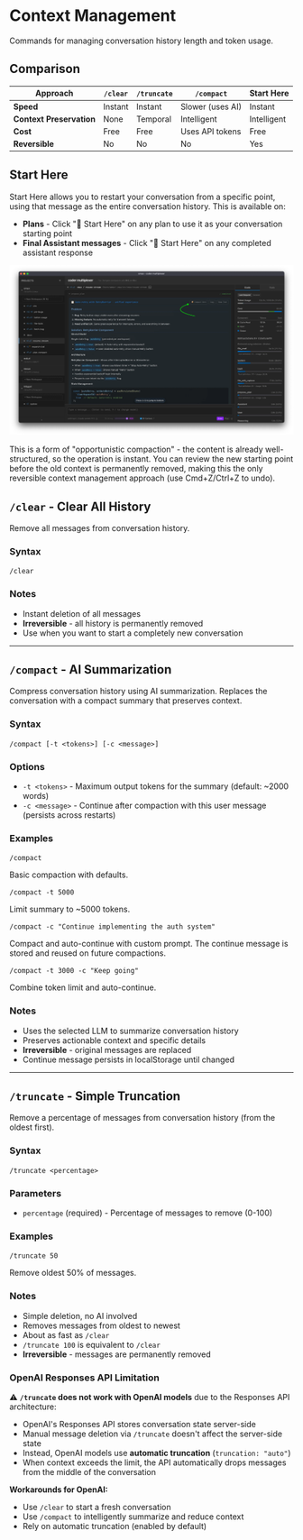 # Context Management

Commands for managing conversation history length and token usage.

## Comparison

| Approach                 | `/clear` | `/truncate` | `/compact`       | Start Here  |
| ------------------------ | -------- | ----------- | ---------------- | ----------- |
| **Speed**                | Instant  | Instant     | Slower (uses AI) | Instant     |
| **Context Preservation** | None     | Temporal    | Intelligent      | Intelligent |
| **Cost**                 | Free     | Free        | Uses API tokens  | Free        |
| **Reversible**           | No       | No          | No               | Yes         |

## Start Here

Start Here allows you to restart your conversation from a specific point, using that message as the entire conversation history. This is available on:

- **Plans** - Click "🎯 Start Here" on any plan to use it as your conversation starting point
- **Final Assistant messages** - Click "🎯 Start Here" on any completed assistant response

![Start Here](./img/plan-compact.webp)

This is a form of "opportunistic compaction" - the content is already well-structured, so the operation is instant. You can review the new starting point before the old context is permanently removed, making this the only reversible context management approach (use Cmd+Z/Ctrl+Z to undo).

## `/clear` - Clear All History

Remove all messages from conversation history.

### Syntax

```
/clear
```

### Notes

- Instant deletion of all messages
- **Irreversible** - all history is permanently removed
- Use when you want to start a completely new conversation

---

## `/compact` - AI Summarization

Compress conversation history using AI summarization. Replaces the conversation with a compact summary that preserves context.

### Syntax

```
/compact [-t <tokens>] [-c <message>]
```

### Options

- `-t <tokens>` - Maximum output tokens for the summary (default: ~2000 words)
- `-c <message>` - Continue after compaction with this user message (persists across restarts)

### Examples

```
/compact
```

Basic compaction with defaults.

```
/compact -t 5000
```

Limit summary to ~5000 tokens.

```
/compact -c "Continue implementing the auth system"
```

Compact and auto-continue with custom prompt. The continue message is stored and reused on future compactions.

```
/compact -t 3000 -c "Keep going"
```

Combine token limit and auto-continue.

### Notes

- Uses the selected LLM to summarize conversation history
- Preserves actionable context and specific details
- **Irreversible** - original messages are replaced
- Continue message persists in localStorage until changed

---

## `/truncate` - Simple Truncation

Remove a percentage of messages from conversation history (from the oldest first).

### Syntax

```
/truncate <percentage>
```

### Parameters

- `percentage` (required) - Percentage of messages to remove (0-100)

### Examples

```
/truncate 50
```

Remove oldest 50% of messages.

### Notes

- Simple deletion, no AI involved
- Removes messages from oldest to newest
- About as fast as `/clear`
- `/truncate 100` is equivalent to `/clear`
- **Irreversible** - messages are permanently removed

### OpenAI Responses API Limitation

⚠️ **`/truncate` does not work with OpenAI models** due to the Responses API architecture:

- OpenAI's Responses API stores conversation state server-side
- Manual message deletion via `/truncate` doesn't affect the server-side state
- Instead, OpenAI models use **automatic truncation** (`truncation: "auto"`)
- When context exceeds the limit, the API automatically drops messages from the middle of the conversation

**Workarounds for OpenAI:**

- Use `/clear` to start a fresh conversation
- Use `/compact` to intelligently summarize and reduce context
- Rely on automatic truncation (enabled by default)
